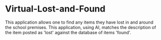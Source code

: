 # Virtual-Lost-and-Found
This application allows one to find any items they have lost in and around the school premises. This application, using AI, matches the description of the item posted as 'lost' against the database of items 'found'. 
